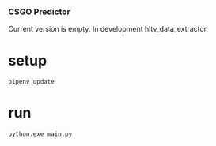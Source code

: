### CSGO Predictor

Current version is empty.
In development hltv_data_extractor.

# setup
`pipenv update`

# run
`python.exe main.py`